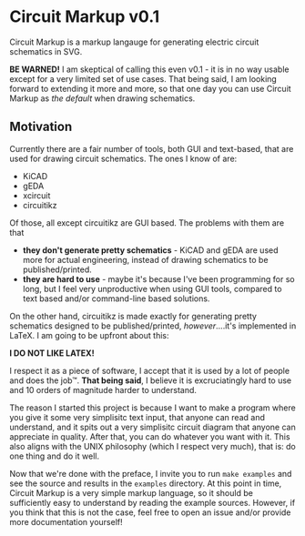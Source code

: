 # Circuit Markup v0.1

Circuit Markup is a markup langauge for generating electric circuit schematics in SVG.

**BE WARNED!** I am skeptical of calling this even v0.1 - it is in no way usable except for a very limited set of use cases. That being said, I am looking forward to extending it more and more, so that one day you can use Circuit Markup as *the default* when drawing schematics.

## Motivation

Currently there are a fair number of tools, both GUI and text-based, that are used for drawing circuit schematics. The ones I know of are:

- KiCAD
- gEDA
- xcircuit
- circuitikz

Of those, all except circuitikz are GUI based. The problems with them are that

- **they don't generate pretty schematics** - KiCAD and gEDA are used more for actual engineering, instead of drawing schematics to be published/printed.
- **they are hard to use** - maybe it's because I've been programming for so long, but I feel very unproductive when using GUI tools, compared to text based and/or command-line based solutions.

On the other hand, circuitikz is made exactly for generating pretty schematics designed to be published/printed, *however*....it's implemented in LaTeX. I am going to be upfront about this:

**I DO NOT LIKE LATEX!**

I respect it as a piece of software, I accept that it is used by a lot of people and does the job™. **That being said**, I believe it is excruciatingly hard to use and 10 orders of magnitude harder to understand.

The reason I started this project is because I want to make a program where you give it some very simplisitc text input, that anyone can read and understand, and it spits out a very simplisitc circuit diagram that anyone can appreciate in quality. After that, you can do whatever you want with it. This also aligns with the UNIX philosophy (which I respect very much), that is: do one thing and do it well.

Now that we're done with the preface, I invite you to run `make examples` and see the source and results in the `examples` directory. At this point in time, Circuit Markup is a very simple markup language, so it should be sufficiently easy to understand by reading the example sources. However, if you think that this is not the case, feel free to open an issue and/or provide more documentation yourself!
